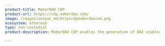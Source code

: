 ```yaml
---
product-title: MakerDAO CDP
product-url: https://cdp.makerdao.com/
image: /images/output_md/httpscdpmakerdaocom.png
ecosystem: ethereum
type: non-custodial
product-description: MakerDAO CDP enables the generation of DAI stablecoins against the ETH that you lock up in the CDP until you pay back the DAI you generated.

---
```

